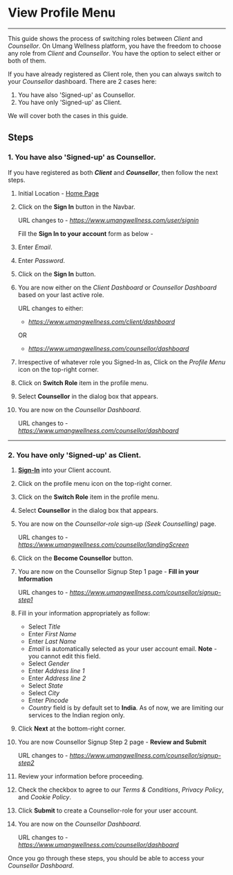 # View Profile Menu

---

This guide shows the process of switching roles between _Client_ and _Counsellor_. On Umang Wellness platform, you have the freedom to choose any role from _Client_ and _Counsellor_. You have the option to select either or both of them.

If you have already registered as Client role, then you can always switch to your _Counsellor_ dashboard.
There are 2 cases here:
1. You have also 'Signed-up' as Counsellor.
2. You have only 'Signed-up' as Client.

We will cover both the cases in this guide.

## Steps

### 1. You have also 'Signed-up' as Counsellor.

If you have registered as both **_Client_** and **_Counsellor_**, then follow the next steps.

1. Initial Location - [Home Page](https://www.umangwellness.com)

2. Click on the **Sign In** button in the Navbar.

    URL changes to - _https://www.umangwellness.com/user/signin_

    Fill the **Sign In to your account** form as below -

3. Enter _Email_.

4. Enter _Password_.

5. Click on the **Sign In** button.

6. You are now either on the _Client Dashboard_ or _Counsellor Dashboard_ based on your last active role.

    URL changes to either:
    
    - _https://www.umangwellness.com/client/dashboard_

    OR

    - _https://www.umangwellness.com/counsellor/dashboard_

7. Irrespective of whatever role you Signed-In as, Click on the _Profile Menu_ icon on the top-right corner.

8. Click on **Switch Role** item in the profile menu.

9. Select **Counsellor** in the dialog box that appears.

10. You are now on the _Counsellor Dashboard_.

    URL changes to - _https://www.umangwellness.com/counsellor/dashboard_

---

### 2. You have only 'Signed-up' as Client.

1. [**Sign-In**](../client/client-sign-in.md) into your Client account.

2. Click on the profile menu icon on the top-right corner.

3. Click on the **Switch Role** item in the profile menu.

4. Select **Counsellor** in the dialog box that appears.

5. You are now on the _Counsellor-role_ sign-up _(Seek Counselling)_ page.

    URL changes to - _https://www.umangwellness.com/counsellor/landingScreen_

6. Click on the **Become Counsellor** button.

7. You are now on the Counsellor Signup Step 1 page - **Fill in your Information**

    URL changes to - _https://www.umangwellness.com/counsellor/signup-step1_

8. Fill in your information appropriately as follow:

    - Select _Title_
    - Enter _First Name_
    - Enter _Last Name_
    - _Email_ is automatically selected as your user account email. **Note** - you cannot edit this field.
    - Select _Gender_
    - Enter _Address line 1_
    - Enter _Address line 2_
    - Select _State_
    - Select _City_
    - Enter _Pincode_
    - _Country_ field is by default set to **India**. As of now, we are limiting our services to the Indian region only.

9. Click **Next** at the bottom-right corner.

10. You are now Counsellor Signup Step 2 page - **Review and Submit**

    URL changes to - _https://www.umangwellness.com/counsellor/signup-step2_

11. Review your information before proceeding.

12. Check the checkbox to agree to our _Terms & Conditions_, _Privacy Policy_, and _Cookie Policy_.

13. Click **Submit** to create a Counsellor-role for your user account.

14. You are now on the _Counsellor Dashboard_.

    URL changes to - _https://www.umangwellness.com/counsellor/dashboard_




Once you go through these steps, you should be able to access your _Counsellor Dashboard_.